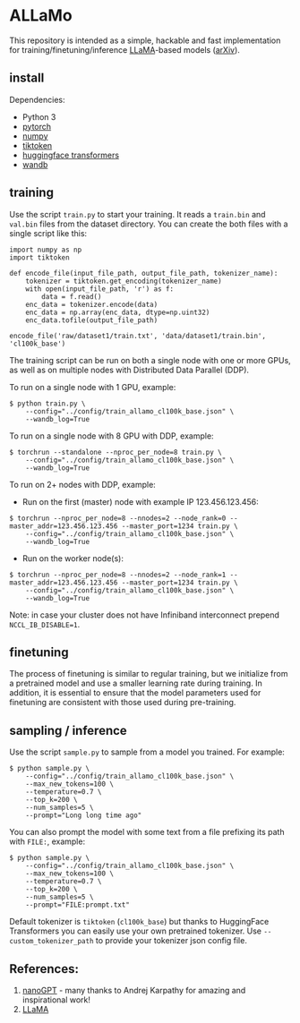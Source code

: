 # ALLaMo

This repository is intended as a simple, hackable and fast implementation for training/finetuning/inference [LLaMA](https://ai.facebook.com/blog/large-language-model-llama-meta-ai/)-based models ([arXiv](https://arxiv.org/abs/2302.13971v1)).

## install

Dependencies:

- Python 3
- [pytorch](https://pytorch.org)
- [numpy](https://numpy.org/install/)
- [tiktoken](https://github.com/openai/tiktoken)
- [huggingface transformers](https://huggingface.co/docs/transformers/installation)
- [wandb](https://wandb.ai/)

## training

Use the script `train.py` to start your training. It reads a `train.bin` and `val.bin` files from the dataset directory. You can create the both files with a single script like this:

```
import numpy as np
import tiktoken

def encode_file(input_file_path, output_file_path, tokenizer_name):
    tokenizer = tiktoken.get_encoding(tokenizer_name)
    with open(input_file_path, 'r') as f:
        data = f.read()
    enc_data = tokenizer.encode(data)
    enc_data = np.array(enc_data, dtype=np.uint32)
    enc_data.tofile(output_file_path)
    
encode_file('raw/dataset1/train.txt', 'data/dataset1/train.bin', 'cl100k_base')  
```

The training script can be run on both a single node with one or more GPUs, as well as on multiple nodes with Distributed Data Parallel (DDP).

To run on a single node with 1 GPU, example:

```
$ python train.py \
    --config="../config/train_allamo_cl100k_base.json" \
    --wandb_log=True
```

To run on a single node with 8 GPU with DDP, example:

```
$ torchrun --standalone --nproc_per_node=8 train.py \
    --config="../config/train_allamo_cl100k_base.json" \
    --wandb_log=True
```

To run on 2+ nodes with DDP, example:
- Run on the first (master) node with example IP 123.456.123.456:

```
$ torchrun --nproc_per_node=8 --nnodes=2 --node_rank=0 --master_addr=123.456.123.456 --master_port=1234 train.py \
    --config="../config/train_allamo_cl100k_base.json" \
    --wandb_log=True
```

- Run on the worker node(s):

```
$ torchrun --nproc_per_node=8 --nnodes=2 --node_rank=1 --master_addr=123.456.123.456 --master_port=1234 train.py \
    --config="../config/train_allamo_cl100k_base.json" \
    --wandb_log=True
```

Note: in case your cluster does not have Infiniband interconnect prepend `NCCL_IB_DISABLE=1`.

## finetuning

The process of finetuning is similar to regular training, but we initialize from a pretrained model and use a smaller learning rate during training. In addition, it is essential to ensure that the model parameters used for finetuning are consistent with those used during pre-training.

## sampling / inference

Use the script `sample.py` to sample from a model you trained. For example:

```
$ python sample.py \
    --config="../config/train_allamo_cl100k_base.json" \
    --max_new_tokens=100 \
    --temperature=0.7 \
    --top_k=200 \
    --num_samples=5 \
    --prompt="Long long time ago"
```

You can also prompt the model with some text from a file prefixing its path with `FILE:`, example:

```
$ python sample.py \
    --config="../config/train_allamo_cl100k_base.json" \
    --max_new_tokens=100 \
    --temperature=0.7 \
    --top_k=200 \
    --num_samples=5 \
    --prompt="FILE:prompt.txt"
```

Default tokenizer is `tiktoken` (`cl100k_base`) but thanks to HuggingFace Transformers you can easily use your own pretrained tokenizer. Use `--custom_tokenizer_path`  to provide your tokenizer json config file.

## References:

1. [nanoGPT](https://github.com/karpathy/nanoGPT) - many thanks to Andrej Karpathy for amazing and inspirational work!
2. [LLaMA](https://github.com/facebookresearch/llama)
